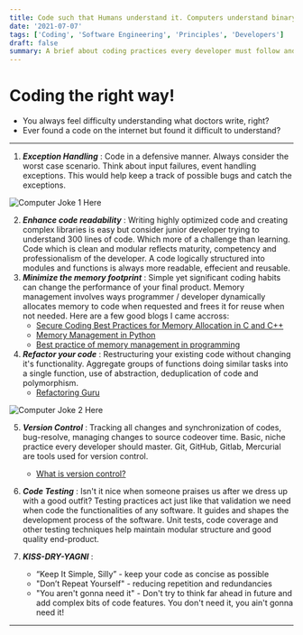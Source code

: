 ```yaml
---
title: Code such that Humans understand it. Computers understand binary Humans can't!
date: '2021-07-07'
tags: ['Coding', 'Software Engineering', 'Principles', 'Developers']
draft: false
summary: A brief about coding practices every developer must follow and why?
---
```


# Coding the right way!

- You always feel difficulty understanding what doctors write, right? 
- Ever found a code on the internet but found it difficult to understand? 

<hr/>



1. ***Exception Handling*** : Code in a defensive manner. Always consider the worst case scenario. Think about input failures, event handling exceptions. This would help keep a track of possible bugs and catch the exceptions.

![Computer Joke 1 Here](https://dev-to-uploads.s3.amazonaws.com/uploads/articles/8fz8h2ijapwetttndq9f.jpg)

2. ***Enhance code readability*** : Writing highly optimized code and creating complex libraries is easy but consider junior developer trying to understand 300 lines of code. Which more of a challenge than learning. Code which is clean and modular reflects maturity, competency and professionalism of the developer. A code logically structured into modules and functions is always more readable, effecient and reusable. 
3. ***Minimize the memory footprint*** : Simple yet significant coding habits can change the performance of your final product. Memory management involves ways programmer / developer dynamically allocates memory to code when requested and frees it for reuse when not needed. Here are a few good blogs I came accross: 
    - [Secure Coding Best Practices for Memory Allocation in C and C++](https://www.codeproject.com/Articles/13853/Secure-Coding-Best-Practices-for-Memory-Allocation)
    - [Memory Management in Python](https://towardsdatascience.com/memory-management-in-python-6bea0c8aecc9)
    - [Best practice of memory management in programming](https://www.geekboots.com/story/best-practice-of-memory-management-in-programming)
4. ***Refactor your code*** : Restructuring your existing code without changing it's functionality. Aggregate groups of functions doing similar tasks into a single function, use of abstraction, deduplication of code and polymorphism.
    - [Refactoring Guru](https://refactoring.guru/refactoring)

![Computer Joke 2 Here](https://dev-to-uploads.s3.amazonaws.com/uploads/articles/9u85gc41smlu2yl67eob.jpg)

5. ***Version Control*** : Tracking all changes and synchronization of codes, bug-resolve, managing changes to source codeover time. Basic, niche practice every developer should master. Git, GitHub, Gitlab, Mercurial are tools used for version control.
    - [What is version control?](https://www.atlassian.com/git/tutorials/what-is-version-control)

6. ***Code Testing*** : Isn't it nice when someone praises us after we dress up with a good outfit? Testing practices act just like that validation we need when code the functionalities of any software. It guides and shapes the development process of the software. Unit tests, code coverage and other testing techniques help maintain modular structure and good quality end-product.
7. ***KISS-DRY-YAGNI*** : 
    - “Keep It Simple, Silly” - keep your code as concise as possible 
    - "Don’t Repeat Yourself" - reducing repetition and redundancies 
    - "You aren't gonna need it" - Don't try to think far ahead in future and 
    add complex bits of code features. You don't need it, you ain't gonna need it!


<hr/>